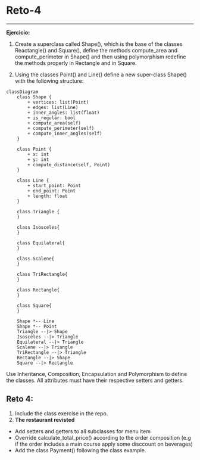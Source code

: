 # Reto-4
----


**Ejercicio:**
1. Create a superclass called Shape(), which is the base of the classes Reactangle() and Square(), define the methods compute_area and compute_perimeter in Shape() and then using polymorphism redefine the methods properly in Rectangle and in Square.

2. Using the classes Point() and Line() define a new super-class Shape() with the following structure:

```mermaid
classDiagram
    class Shape {
        + vertices: list(Point)
        + edges: list(Line)
        + inner_angles: list(float)
        + is_regular: bool
        + compute_area(self)
        + compute_perimeter(self)
        + compute_inner_angles(self)
    }

    class Point {
        + x: int
        + y: int
        + compute_distance(self, Point)
    }

    class Line {
        + start_point: Point
        + end_point: Point
        + length: float
    }

    class Triangle {
    }

    class Isosceles{
    }

    class Equilateral{
    }

    class Scalene{
    }

    class TriRectangle{
    }

    class Rectangle{
    }

    class Square{
    }

    Shape *-- Line 
    Shape *-- Point
    Triangle --|> Shape
    Isosceles --|> Triangle
    Equilateral --|> Triangle
    Scalene --|> Triangle
    TriRectangle --|> Triangle
    Rectangle --|> Shape
    Square --|> Rectangle
```

Use Inheritance, Composition, Encapsulation and Polymorphism to define the classes. All attributes must have their respective setters and getters.

## Reto 4: 
1. Include the class exercise in the repo.
2. **The restaurant revisted**
 - Add setters and getters to all subclasses for menu item
 - Override calculate_total_price() according to the order composition (e.g if the order includes a main course apply some disccount on beverages)
 - Add the class Payment() following the class example.

